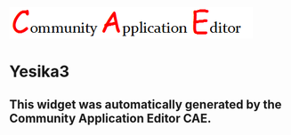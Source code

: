 ![CAE](https://github.com/patricia-cae/frontendComponent-121/blob/gh-pages/img/logo.png)  

Yesika3
===================


This widget was automatically generated by the Community Application Editor CAE.  
---------------
